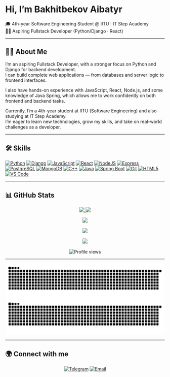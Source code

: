 # Hi, I’m Bakhitbekov Aibatyr  
🎓 4th-year Software Engineering Student @ IITU · IT Step Academy  
👨‍💻 Aspiring Fullstack Developer (Python/Django · React)  

---

## 👨‍💻 About Me  
I’m an aspiring Fullstack Developer, with a stronger focus on Python and Django for backend development.  
I can build complete web applications — from databases and server logic to frontend interfaces.  

I also have hands-on experience with JavaScript, React, Node.js, and some knowledge of Java Spring, which allows me to work confidently on both frontend and backend tasks.  

Currently, I’m a 4th-year student at IITU (Software Engineering) and also studying at IT Step Academy.  
I’m eager to learn new technologies, grow my skills, and take on real-world challenges as a developer.  

---

## 🛠️ Skills  
<p align="left">
  <a href="https://www.python.org/" target="_blank"><img src="https://cdn.jsdelivr.net/gh/devicons/devicon/icons/python/python-original.svg" width="36" height="36" alt="Python" /></a>
  <a href="https://www.djangoproject.com/" target="_blank"><img src="https://cdn.jsdelivr.net/gh/devicons/devicon/icons/django/django-plain.svg" width="36" height="36" alt="Django" /></a>
  <a href="https://developer.mozilla.org/en-US/docs/Web/JavaScript" target="_blank"><img src="https://cdn.jsdelivr.net/gh/devicons/devicon/icons/javascript/javascript-original.svg" width="36" height="36" alt="JavaScript" /></a>
  <a href="https://reactjs.org/" target="_blank"><img src="https://cdn.jsdelivr.net/gh/devicons/devicon/icons/react/react-original.svg" width="36" height="36" alt="React" /></a>
  <a href="https://nodejs.org/en/" target="_blank"><img src="https://cdn.jsdelivr.net/gh/devicons/devicon/icons/nodejs/nodejs-original.svg" width="36" height="36" alt="NodeJS" /></a>
  <a href="https://expressjs.com/" target="_blank"><img src="https://cdn.jsdelivr.net/gh/devicons/devicon/icons/express/express-original.svg" width="36" height="36" alt="Express" /></a>
  <a href="https://www.postgresql.org/" target="_blank"><img src="https://cdn.jsdelivr.net/gh/devicons/devicon/icons/postgresql/postgresql-original.svg" width="36" height="36" alt="PostgreSQL" /></a>
  <a href="https://www.mongodb.com/" target="_blank"><img src="https://cdn.jsdelivr.net/gh/devicons/devicon/icons/mongodb/mongodb-original.svg" width="36" height="36" alt="MongoDB" /></a>
  <a href="https://isocpp.org/" target="_blank"><img src="https://cdn.jsdelivr.net/gh/devicons/devicon/icons/cplusplus/cplusplus-original.svg" width="36" height="36" alt="C++" /></a>
  <a href="https://www.java.com/" target="_blank"><img src="https://cdn.jsdelivr.net/gh/devicons/devicon/icons/java/java-original.svg" width="36" height="36" alt="Java" /></a>
  <a href="https://spring.io/" target="_blank"><img src="https://cdn.jsdelivr.net/gh/devicons/devicon/icons/spring/spring-original.svg" width="36" height="36" alt="Spring Boot" /></a>
  <a href="https://git-scm.com/" target="_blank"><img src="https://cdn.jsdelivr.net/gh/devicons/devicon/icons/git/git-original.svg" width="36" height="36" alt="Git" /></a>
  <a href="https://developer.mozilla.org/en-US/docs/Glossary/HTML5" target="_blank"><img src="https://cdn.jsdelivr.net/gh/devicons/devicon/icons/html5/html5-original.svg" width="36" height="36" alt="HTML5" /></a>
  <a href="https://code.visualstudio.com/" target="_blank"><img src="https://cdn.jsdelivr.net/gh/devicons/devicon/icons/vscode/vscode-original.svg" width="36" height="36" alt="VS Code" /></a>
</p>

---

## 📊 GitHub Stats  
<p align="center">
  <a href="https://github.com/Aibatyr11">
    <img src="https://github-readme-stats-git-masterrstaa-rickstaa.vercel.app/api?username=Aibatyr11&show_icons=true&theme=radical&hide_border=true" height="180" />
  </a>
  <a href="https://github.com/Aibatyr11">
    <img src="https://github-readme-streak-stats.herokuapp.com/?user=Aibatyr11&theme=radical&hide_border=true" height="180" />
  </a>
</p>

<p align="center">
  <a href="https://github.com/Aibatyr11">
    <img src="https://github-readme-stats-git-masterrstaa-rickstaa.vercel.app/api/top-langs/?username=Aibatyr11&layout=compact&theme=radical&hide_border=true" height="180"/>
  </a>
</p>

<p align="center">
  <img src="https://github-readme-activity-graph.vercel.app/graph?username=Aibatyr11&theme=radical&hide_border=true" />
</p>

<p align="center">
  <img src="https://github-profile-trophy.vercel.app/?username=Aibatyr11&theme=radical&no-frame=true&margin-w=10" />
</p>

<p align="center">
  <img src="https://komarev.com/ghpvc/?username=Aibatyr11&label=Profile%20views&color=ff69b4&style=for-the-badge" alt="Profile views" />
</p>

---

![GitHub Snake Light](https://raw.githubusercontent.com/Aibatyr11/Aibatyr11/output/github-contribution-grid-snake.svg#gh-light-mode-only)
![GitHub Snake Dark](https://raw.githubusercontent.com/Aibatyr11/Aibatyr11/output/github-contribution-grid-snake-dark.svg#gh-dark-mode-only)

---

## 🌍 Connect with me  
<p align="center">
  <a href="https://t.me/Aibatyr2" target="_blank"><img src="https://cdn-icons-png.flaticon.com/512/2111/2111646.png" width="36" height="36" alt="Telegram" /></a>
  <a href="mailto:aibatyr111@gmail.com" target="_blank"><img src="https://cdn-icons-png.flaticon.com/512/732/732200.png" width="36" height="36" alt="Email" /></a>
</p>
